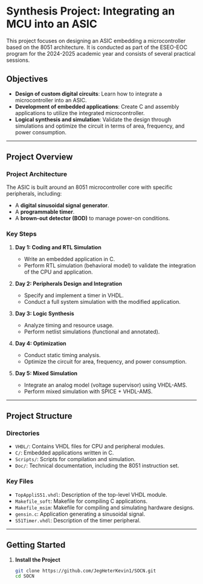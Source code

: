 # Synthesis Project: Integrating an MCU into an ASIC

This project focuses on designing an ASIC embedding a microcontroller based on the 8051 architecture. It is conducted as part of the ESEO-EOC program for the 2024-2025 academic year and consists of several practical sessions.

## Objectives

- **Design of custom digital circuits**: Learn how to integrate a microcontroller into an ASIC.
- **Development of embedded applications**: Create C and assembly applications to utilize the integrated microcontroller.
- **Logical synthesis and simulation**: Validate the design through simulations and optimize the circuit in terms of area, frequency, and power consumption.

---

## Project Overview

### Project Architecture
The ASIC is built around an 8051 microcontroller core with specific peripherals, including:
- A **digital sinusoidal signal generator**.
- A **programmable timer**.
- A **brown-out detector (BOD)** to manage power-on conditions.

### Key Steps

1. **Day 1: Coding and RTL Simulation**
   - Write an embedded application in C.
   - Perform RTL simulation (behavioral model) to validate the integration of the CPU and application.

2. **Day 2: Peripherals Design and Integration**
   - Specify and implement a timer in VHDL.
   - Conduct a full system simulation with the modified application.

3. **Day 3: Logic Synthesis**
   - Analyze timing and resource usage.
   - Perform netlist simulations (functional and annotated).

4. **Day 4: Optimization**
   - Conduct static timing analysis.
   - Optimize the circuit for area, frequency, and power consumption.

5. **Day 5: Mixed Simulation**
   - Integrate an analog model (voltage supervisor) using VHDL-AMS.
   - Perform mixed simulation with SPICE + VHDL-AMS.

---

## Project Structure

### Directories

- `VHDL/`: Contains VHDL files for CPU and peripheral modules.
- `C/`: Embedded applications written in C.
- `Scripts/`: Scripts for compilation and simulation.
- `Doc/`: Technical documentation, including the 8051 instruction set.

### Key Files

- `TopAppliS51.vhdl`: Description of the top-level VHDL module.
- `Makefile_soft`: Makefile for compiling C applications.
- `Makefile_msim`: Makefile for compiling and simulating hardware designs.
- `gensin.c`: Application generating a sinusoidal signal.
- `S51Timer.vhdl`: Description of the timer peripheral.

---

## Getting Started

1. **Install the Project**
   ```bash
   git clone https://github.com/JegHeterKevin1/SOCN.git
   cd SOCN
